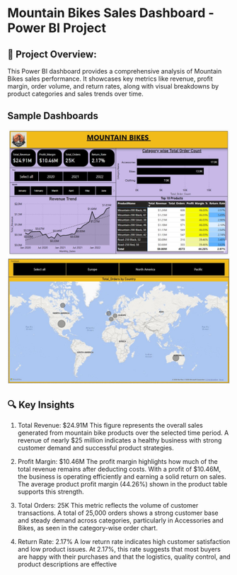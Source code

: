 # Mountain Bikes Sales Dashboard - Power BI Project

## 📌 Project Overview:
This Power BI dashboard provides a comprehensive analysis of Mountain Bikes sales performance. It showcases key metrics like revenue, profit margin, order volume, and return rates, along with visual breakdowns by product categories and sales trends over time.

## Sample Dashboards

<img src="Mountain Bike Sales Dasboard.jpg" width=1000>

<img src="Orders by Country.jpg" width=1000>

## 🔍 Key Insights

1. Total Revenue: $24.91M
This figure represents the overall sales generated from mountain bike products over the selected time period. A revenue of nearly $25 million indicates a healthy business with strong customer demand and successful product strategies.

2. Profit Margin: $10.46M
The profit margin highlights how much of the total revenue remains after deducting costs. With a profit of $10.46M, the business is operating efficiently and earning a solid return on sales. The average product profit margin (44.26%) shown in the product table supports this strength.

3. Total Orders: 25K
This metric reflects the volume of customer transactions. A total of 25,000 orders shows a strong customer base and steady demand across categories, particularly in Accessories and Bikes, as seen in the category-wise order chart.

4. Return Rate: 2.17%
A low return rate indicates high customer satisfaction and low product issues. At 2.17%, this rate suggests that most buyers are happy with their purchases and that the logistics, quality control, and product descriptions are effective
